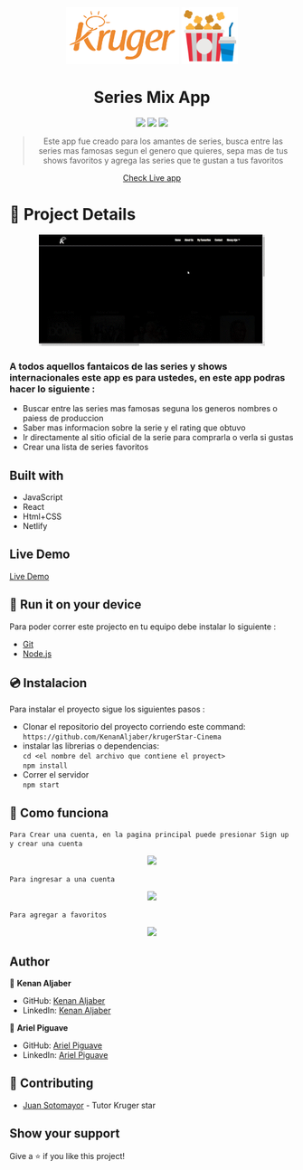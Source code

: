 
<div align="center">
<img src="./src/assets/krugerRedmeLogo.png" height="100px"> <img src="./src/assets/popcorn.png" width="100px"><br>

# Series Mix App

<img src="https://img.shields.io/badge/MADE%20WITH%20-REACT-blue" height="25" />
<img src="https://img.shields.io/badge/HTML-239120?style=for-the-badge&logo=html5&logoColor=white" height="25" />
<img src="https://img.shields.io/badge/CSS-239120?&style=for-the-badge&logo=css3&logoColor=white" height="25" />

>Este app fue creado para los amantes de series, busca entre las series mas famosas segun el genero que quieres, sepa mas de tus shows favoritos y agrega las series que te gustan a tus favoritos

 <a href="https://seriesmix-krugerstar.netlify.app/" target="_blank">Check Live app</a>
</div>


# 🎥 Project Details
<div align="center">
<img src="./src/assets/site_view.gif" >
</div>

<div align="start" >
    <h3>A todos aquellos fantaicos de las series y shows internacionales este app es para ustedes, en este app podras hacer lo siguiente :
    </h3>
</div>

- Buscar entre las series mas famosas seguna los generos nombres o paiess de produccion
- Saber mas informacion sobre la serie y el rating que obtuvo 
- Ir directamente al sitio oficial de la serie para comprarla o verla si gustas
- Crear una lista de series favoritos


## Built with

- JavaScript
- React
- Html+CSS 
- Netlify

## Live Demo

<a href="https://seriesmix-krugerstar.netlify.app/">Live Demo</a>


## 🏁 Run it on your device

Para poder correr este projecto en tu equipo debe instalar lo siguiente :
 
 - <a href="https://git-scm.com/downloads">Git</a>
 - <a href="https://nodejs.org/en/download/">Node.js</a>

 ## 💿 Instalacion
Para instalar el proyecto sigue los siguientes pasos :
    
- Clonar el repositorio del proyecto corriendo este command:
         `https://github.com/KenanAljaber/krugerStar-Cinema`
 - instalar las librerias o dependencias:
    <br>`cd <el nombre del archivo que contiene el proyect>`
    <br>`npm install`
- Correr el servidor
    <br>`npm start`

## 😬 Como funciona
    Para Crear una cuenta, en la pagina principal puede presionar Sign up y crear una cuenta
    
<div align="center">
<img src="./src/assets/login_site.gif" >
</div>

    Para ingresar a una cuenta
 <div align="center">
<img src="./src/assets/login_site2.gif" >
</div> 

    Para agregar a favoritos
<div align="center">
<img src="./src/assets/favs.gif" >
</div>


## Author

👤 **Kenan Aljaber**

- GitHub: [Kenan Aljaber](https://github.com/KenanAljaber)
- LinkedIn: [Kenan Aljaber](https://www.linkedin.com/in/kenan-aljaber-a232aa187/)

👤 **Ariel Piguave**
- GitHub: [Ariel Piguave](https://github.com/Piguave)
- LinkedIn: [Ariel Piguave](https://ec.linkedin.com/in/angel-ariel-piguave-bermello-032bab240?trk=public_profile_samename-profile&original_referer=https%3A%2F%2Fec.linkedin.com%2Fin%2Fangel-ariel-piguave-449a8190)
## 🤝 Contributing

- [Juan Sotomayor](https://github.com/Juanse7793) - Tutor Kruger star

 ## Show your support

Give a ⭐ if you like this project!




 

